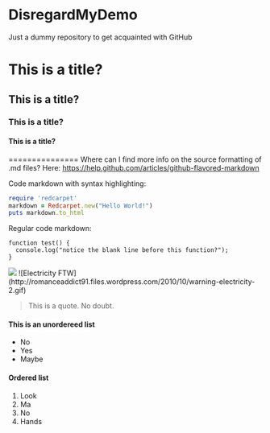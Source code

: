 DisregardMyDemo
===============

Just a dummy repository to get acquainted with GitHub

# This is a title?
## This is a title?
### This is a title?
#### This is a title?
===============
Where can I find more info on the source formatting of .md files?
Here: https://help.github.com/articles/github-flavored-markdown

Code markdown with syntax highlighting:

```ruby
require 'redcarpet'
markdown = Redcarpet.new("Hello World!")
puts markdown.to_html
```

Regular code markdown:

```
function test() {
  console.log("notice the blank line before this function?");
}
```

<img src="http://romanceaddict91.files.wordpress.com/2010/10/warning-electricity-2.gif">
![Electricity FTW](http://romanceaddict91.files.wordpress.com/2010/10/warning-electricity-2.gif)

> This is a quote. No doubt.

#### This is an unordereed list ####
* No
* Yes
* Maybe

#### Ordered list ####
1. Look
2. Ma
3. No
4. Hands
